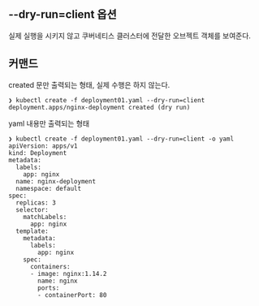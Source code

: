 ## --dry-run=client 옵션
실제 실행을 시키지 않고 쿠버네티스 클러스터에 전달한 오브젝트 객체를 보여준다.

## 커맨드
created 문만 출력되는 형태, 실제 수행은 하지 않는다.
```shell
❯ kubectl create -f deployment01.yaml --dry-run=client
deployment.apps/nginx-deployment created (dry run)
```

yaml 내용만 출력되는 형태
```
❯ kubectl create -f deployment01.yaml --dry-run=client -o yaml
apiVersion: apps/v1
kind: Deployment
metadata:
  labels:
    app: nginx
  name: nginx-deployment
  namespace: default
spec:
  replicas: 3
  selector:
    matchLabels:
      app: nginx
  template:
    metadata:
      labels:
        app: nginx
    spec:
      containers:
      - image: nginx:1.14.2
        name: nginx
        ports:
        - containerPort: 80
```
